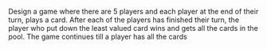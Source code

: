Design a game where there are 5 players and each player at the end of their turn, plays a card. After each of the players has finished their turn, the player who put down the least valued card wins and gets all the cards in the pool. The game continues till a player has all the cards
